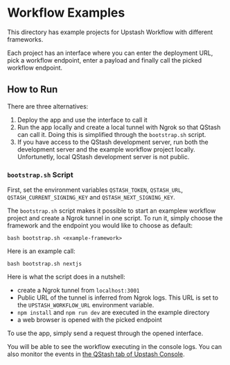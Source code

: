 # Workflow Examples

This directory has example projects for Upstash Workflow with different frameworks.

Each project has an interface where you can enter the deployment URL, pick a workflow endpoint, enter a payload and finally call the picked workflow endpoint.

## How to Run

There are three alternatives:
1. Deploy the app and use the interface to call it
2. Run the app locally and create a local tunnel with Ngrok so that QStash can call it. Doing this is simplified through the `bootstrap.sh` script.
3. If you have access to the QStash development server, run both the development server and the example workflow project locally. Unfortunetly, local QStash development server is not public.

### `bootstrap.sh` Script

First, set the environment variables `QSTASH_TOKEN`, `QSTASH_URL`, `QSTASH_CURRENT_SIGNING_KEY` and `QSTASH_NEXT_SIGNING_KEY`.

The `bootstrap.sh` script makes it possible to start an examplew workflow project and create a Ngrok tunnel in one script. To run it, simply choose the framework and the endpoint you would like to choose as default:

```
bash bootstrap.sh <example-framework>
```

Here is an example call:

```
bash bootstrap.sh nextjs
```

Here is what the script does in a nutshell:
- create a Ngrok tunnel from `localhost:3001`
- Public URL of the tunnel is inferred from Ngrok logs. This URL is set to the `UPSTASH_WORKFLOW_URL` environment variable.
- `npm install` and `npm run dev` are executed in the example directory
- a web browser is opened with the picked endpoint

To use the app, simply send a request through the opened interface.

You will be able to see the workflow executing in the console logs. You can also monitor the events in [the QStash tab of Upstash Console](https://console.upstash.com/qstash?tab=workflow).
